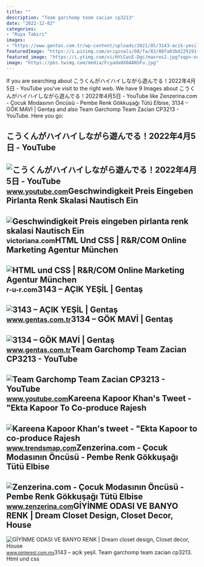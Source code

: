 ```yaml
---
title: ""
description: "Team garchomp team zacian cp3213"
date: "2022-12-02"
categories:
- "Ruya Tabiri"
images:
- "https://www.gentas.com.tr/wp-content/uploads/2021/05/3143-acik-yesil_renk_g466_1250x1000_o9ycandm.jpg"
featuredImage: "https://i.pinimg.com/originals/08/fa/83/08fa83bd229191f561d3e0de8ccb5882.png"
featured_image: "https://i.ytimg.com/vi/HYLCwcE-Dgc/maxres2.jpg?sqp=-oaymwEoCIAKENAF8quKqQMcGADwAQH4AYwCgALgA4oCDAgAEAEYRSBHKGUwDw==&amp;rs=AOn4CLC_ulBvmvqa2cf2uT56Qfk3FCYaDA"
image: "https://pbs.twimg.com/media/Fcyada8X0AANSFu.jpg"
---
```


If you are searching about こうくんがハイハイしながら遊んでる！2022年4月5日 - YouTube you've visit to the right web. We have 9 Images about こうくんがハイハイしながら遊んでる！2022年4月5日 - YouTube like Zenzerina.com - Çocuk Modasının Öncüsü - Pembe Renk Gökkuşağı Tütü Elbise, 3134 – GÖK MAVİ | Gentaş and also Team Garchomp Team Zacian CP3213 - YouTube. Here you go:

こうくんがハイハイしながら遊んでる！2022年4月5日 - YouTube
-------------------------------------

 ![こうくんがハイハイしながら遊んでる！2022年4月5日 - YouTube](https://i.ytimg.com/vi/H2fAEMesIjo/maxresdefault.jpg?sqp=-oaymwEmCIAKENAF8quKqQMa8AEB-AH-CYAC0AWKAgwIABABGGUgXyhTMA8=&rs=AOn4CLCJYSghky0o-ilndxvg6fCYAda1ug) <small>www.youtube.com</small>Geschwindigkeit Preis Eingeben Pirlanta Renk Skalasi Nautisch Ein
-----------------------------------------------------------------

 ![Geschwindigkeit Preis eingeben pirlanta renk skalasi Nautisch Ein](http://www.tarzalyans.com/images/assets/berraklik.jpg) <small>victoriana.com</small>HTML Und CSS | R&amp;R/COM Online Marketing Agentur München
-----------------------------------------------------------

 ![HTML und CSS | R&R/COM Online Marketing Agentur München](https://r-u-r.com/fileadmin/user_upload/r-u-r.com/newdesign_content/ursula-renk-rrcn-g-kl.jpg) <small>r-u-r.com</small>3143 – AÇIK YEŞİL | Gentaş
--------------------------

 ![3143 – AÇIK YEŞİL | Gentaş](https://www.gentas.com.tr/wp-content/uploads/2021/05/3143-acik-yesil_renk_g466_1250x1000_o9ycandm.jpg) <small>www.gentas.com.tr</small>3134 – GÖK MAVİ | Gentaş
------------------------

 ![3134 – GÖK MAVİ | Gentaş](https://www.gentas.com.tr/wp-content/uploads/2021/05/3134-gok-mavi_renk_g461_1250x1000_vdiagb1v.jpg) <small>www.gentas.com.tr</small>Team Garchomp Team Zacian CP3213 - YouTube
------------------------------------------

 ![Team Garchomp Team Zacian CP3213 - YouTube](https://i.ytimg.com/vi/HYLCwcE-Dgc/maxres2.jpg?sqp=-oaymwEoCIAKENAF8quKqQMcGADwAQH4AYwCgALgA4oCDAgAEAEYRSBHKGUwDw==&rs=AOn4CLC_ulBvmvqa2cf2uT56Qfk3FCYaDA) <small>www.youtube.com</small>Kareena Kapoor Khan's Tweet - "Ekta Kapoor To Co-produce Rajesh
---------------------------------------------------------------

 ![Kareena Kapoor Khan's tweet - "Ekta Kapoor to co-produce Rajesh](https://pbs.twimg.com/media/Fcyada8X0AANSFu.jpg) <small>www.trendsmap.com</small>Zenzerina.com - Çocuk Modasının Öncüsü - Pembe Renk Gökkuşağı Tütü Elbise
-------------------------------------------------------------------------

 ![Zenzerina.com - Çocuk Modasının Öncüsü - Pembe Renk Gökkuşağı Tütü Elbise](https://www.zenzerina.com/storage/30-08-2022-05-42-28930.jpg) <small>www.zenzerina.com</small>GİYİNME ODASI VE BANYO RENK | Dream Closet Design, Closet Decor, House
----------------------------------------------------------------------

 ![GİYİNME ODASI VE BANYO RENK | Dream closet design, Closet decor, House](https://i.pinimg.com/originals/08/fa/83/08fa83bd229191f561d3e0de8ccb5882.png) <small>www.pinterest.com.mx</small>3143 – açik yeşi̇l. Team garchomp team zacian cp3213. Html und css
